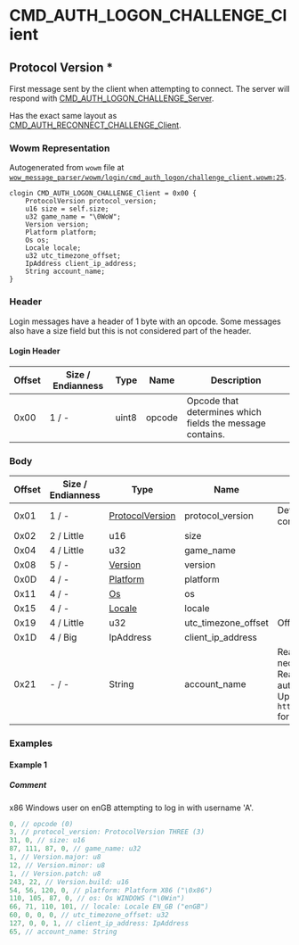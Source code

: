 # CMD_AUTH_LOGON_CHALLENGE_Client

## Protocol Version *

First message sent by the client when attempting to connect. The server will respond with [CMD_AUTH_LOGON_CHALLENGE_Server](./cmd_auth_logon_challenge_server.md).

Has the exact same layout as [CMD_AUTH_RECONNECT_CHALLENGE_Client](./cmd_auth_reconnect_challenge_client.md).

### Wowm Representation

Autogenerated from `wowm` file at [`wow_message_parser/wowm/login/cmd_auth_logon/challenge_client.wowm:25`](https://github.com/gtker/wow_messages/tree/main/wow_message_parser/wowm/login/cmd_auth_logon/challenge_client.wowm#L25).
```rust,ignore
clogin CMD_AUTH_LOGON_CHALLENGE_Client = 0x00 {
    ProtocolVersion protocol_version;
    u16 size = self.size;
    u32 game_name = "\0WoW";
    Version version;
    Platform platform;
    Os os;
    Locale locale;
    u32 utc_timezone_offset;
    IpAddress client_ip_address;
    String account_name;
}
```
### Header

Login messages have a header of 1 byte with an opcode. Some messages also have a size field but this is not considered part of the header.

#### Login Header

| Offset | Size / Endianness | Type   | Name   | Description |
| ------ | ----------------- | ------ | ------ | ----------- |
| 0x00   | 1 / -             | uint8  | opcode | Opcode that determines which fields the message contains.|

### Body

| Offset | Size / Endianness | Type | Name | Comment |
| ------ | ----------------- | ---- | ---- | ------- |
| 0x01 | 1 / - | [ProtocolVersion](protocolversion.md) | protocol_version | Determines which version of messages are used for further communication. |
| 0x02 | 2 / Little | u16 | size |  |
| 0x04 | 4 / Little | u32 | game_name |  |
| 0x08 | 5 / - | [Version](version.md) | version |  |
| 0x0D | 4 / - | [Platform](platform.md) | platform |  |
| 0x11 | 4 / - | [Os](os.md) | os |  |
| 0x15 | 4 / - | [Locale](locale.md) | locale |  |
| 0x19 | 4 / Little | u32 | utc_timezone_offset | Offset in minutes from UTC time. 180 would be UTC+3 |
| 0x1D | 4 / Big | IpAddress | client_ip_address |  |
| 0x21 | - / - | String | account_name | Real clients can send a maximum of 16 UTF-8 characters. This is not necessarily 16 bytes since one character can be more than one byte.<br/>Real clients will send a fully uppercased username, and will perform authentication calculations on the uppercased version.<br/>Uppercasing in regards to non-ASCII values is little weird. See `https://docs.rs/wow_srp/latest/wow_srp/normalized_string/index.html` for more info. |

### Examples

#### Example 1

##### Comment

x86 Windows user on enGB attempting to log in with username 'A'.

```c
0, // opcode (0)
3, // protocol_version: ProtocolVersion THREE (3)
31, 0, // size: u16
87, 111, 87, 0, // game_name: u32
1, // Version.major: u8
12, // Version.minor: u8
1, // Version.patch: u8
243, 22, // Version.build: u16
54, 56, 120, 0, // platform: Platform X86 ("\0x86")
110, 105, 87, 0, // os: Os WINDOWS ("\0Win")
66, 71, 110, 101, // locale: Locale EN_GB ("enGB")
60, 0, 0, 0, // utc_timezone_offset: u32
127, 0, 0, 1, // client_ip_address: IpAddress
65, // account_name: String
```
